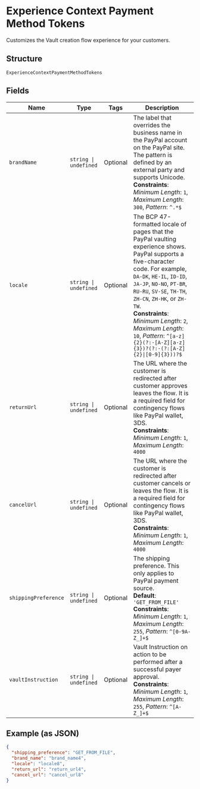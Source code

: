 
# Experience Context Payment Method Tokens

Customizes the Vault creation flow experience for your customers.

## Structure

`ExperienceContextPaymentMethodTokens`

## Fields

| Name | Type | Tags | Description |
|  --- | --- | --- | --- |
| `brandName` | `string \| undefined` | Optional | The label that overrides the business name in the PayPal account on the PayPal site. The pattern is defined by an external party and supports Unicode.<br>**Constraints**: *Minimum Length*: `1`, *Maximum Length*: `300`, *Pattern*: `^.*$` |
| `locale` | `string \| undefined` | Optional | The BCP 47-formatted locale of pages that the PayPal vaulting experience shows. PayPal supports a five-character code. For example, `DA-DK`, `HE-IL`, `ID-ID`, `JA-JP`, `NO-NO`, `PT-BR`, `RU-RU`, `SV-SE`, `TH-TH`, `ZH-CN`, `ZH-HK`, or `ZH-TW`.<br>**Constraints**: *Minimum Length*: `2`, *Maximum Length*: `10`, *Pattern*: `^[a-z]{2}(?:-[A-Z][a-z]{3})?(?:-(?:[A-Z]{2}\|[0-9]{3}))?$` |
| `returnUrl` | `string \| undefined` | Optional | The URL where the customer is redirected after customer approves leaves the flow. It is a required field for contingency flows like PayPal wallet, 3DS.<br>**Constraints**: *Minimum Length*: `1`, *Maximum Length*: `4000` |
| `cancelUrl` | `string \| undefined` | Optional | The URL where the customer is redirected after customer cancels or leaves the flow. It is a required field for contingency flows like PayPal wallet, 3DS.<br>**Constraints**: *Minimum Length*: `1`, *Maximum Length*: `4000` |
| `shippingPreference` | `string \| undefined` | Optional | The shipping preference. This only applies to PayPal payment source.<br>**Default**: `'GET_FROM_FILE'`<br>**Constraints**: *Minimum Length*: `1`, *Maximum Length*: `255`, *Pattern*: `^[0-9A-Z_]+$` |
| `vaultInstruction` | `string \| undefined` | Optional | Vault Instruction on action to be performed after a successful payer approval.<br>**Constraints**: *Minimum Length*: `1`, *Maximum Length*: `255`, *Pattern*: `^[A-Z_]+$` |

## Example (as JSON)

```json
{
  "shipping_preference": "GET_FROM_FILE",
  "brand_name": "brand_name4",
  "locale": "locale8",
  "return_url": "return_url4",
  "cancel_url": "cancel_url8"
}
```

